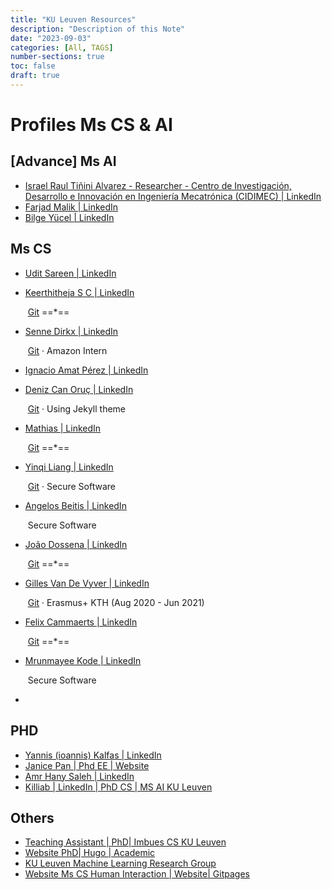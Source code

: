 ```yaml
---
title: "KU Leuven Resources"
description: "Description of this Note"
date: "2023-09-03"
categories: [All, TAGS]
number-sections: true
toc: false
draft: true
---
```


# Profiles Ms CS & AI

## [Advance] Ms AI

- [Israel Raul Tiñini Alvarez - Researcher - Centro de Investigación, Desarrollo e Innovación en Ingeniería Mecatrónica (CIDIMEC) | LinkedIn](https://www.linkedin.com/in/isratial?miniProfileUrn=urn%3Ali%3Afs_miniProfile%3AACoAABknfPABgBRnZ-jxdq4p3VKlGA8-_MNo3VA&lipi=urn%3Ali%3Apage%3Ad_flagship3_search_srp_people%3BsWVyiNbzRPSRYVtDFUA%2Fzg%3D%3D)
- [Farjad Malik | LinkedIn](https://www.linkedin.com/in/mfarjadmalik/)
- [Bilge Yücel | LinkedIn](https://www.linkedin.com/in/bilge-yucel/)

## Ms CS

- [Udit Sareen | LinkedIn](https://www.linkedin.com/in/uditsareen/)

- [Keerthitheja S C | LinkedIn](https://www.linkedin.com/in/keerthitheja-s-c-04b80978/)
  
  ​    [Git](https://github.com/Keerthitheja?tab=repositories) ==*== 

- [Senne Dirkx | LinkedIn](https://www.linkedin.com/in/sennedirkx/)
  
  ​    [Git](https://github.com/SenneDirkx?tab=repositories) · Amazon Intern

- [Ignacio Amat Pérez | LinkedIn](https://www.linkedin.com/in/ignacio-amat/)

- [Deniz Can Oruç | LinkedIn](https://www.linkedin.com/in/deniz-can-oruç-a808a4192/)
  
  ​    [Git](https://github.com/denizcanoguz/denizcanoguz.github.io) · Using Jekyll theme 

- [Mathias | LinkedIn](https://www.linkedin.com/in/mathiasvh/)
  
  ​    [Git](https://github.com/mathiasvh/cs_aitopics) ==*== 

- [Yinqi Liang | LinkedIn](https://www.linkedin.com/in/yinqi-liang-16134b14b/)
  
  ​    [Git](https://github.com/SeraphinaLiang?tab=repositories) · Secure Software

- [Angelos Beitis | LinkedIn](https://www.linkedin.com/in/angelos-beitis-6a31941ab/)
  
  ​    Secure Software

- [João Dossena | LinkedIn](https://www.linkedin.com/in/joaodossena/)
  
  ​    [Git](https://github.com/joaoDossena?tab=repositories) ==*== 

- [Gilles Van De Vyver | LinkedIn](https://www.linkedin.com/in/gilles-van-de-vyver-228147183/)
  
  ​    [Git](https://github.com/MaxJunestrand?tab=repositories) · Erasmus+ KTH (Aug 2020 - Jun 2021) 

- [Felix Cammaerts | LinkedIn](https://www.linkedin.com/in/felix-cammaerts/)
  
  ​    [Git](https://github.com/Stillpatience?tab=repositories)  ==*== 

- [Mrunmayee Kode | LinkedIn](https://www.linkedin.com/in/cyberkode/)
  
  ​    Secure Software

- 

## PHD

- [Yannis (ioannis) Kalfas | LinkedIn](https://www.linkedin.com/in/kalfasyan/)
- [Janice Pan | Phd EE | Website](https://www.janpancake.com/)
- [Amr Hany Saleh | LinkedIn](https://www.linkedin.com/in/ah-saleh/)
- [Killiab | LinkedIn | PhD CS | MS AI KU Leuven](https://www.linkedin.com/in/kilian-hendrickx/)

## Others

- [Teaching Assistant | PhD| Imbues CS KU Leuven](https://maaikevr.github.io/teaching/)
- [Website PhD| Hugo | Academic](https://jamesonwatts.com/)
- [KU Leuven Machine Learning Research Group](https://github.com/ML-KULeuven)
- [Website Ms CS Human Interaction | Website| Gitpages](https://alexanderameye.github.io/)

